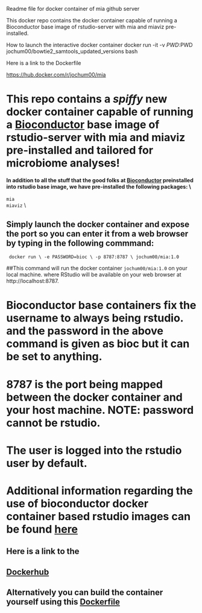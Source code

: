 Readme file for docker container of mia github server



This docker repo contains the docker container capable of running a Bioconductor base image of rstudio-server with mia and miaviz pre-installed.

How to launch the interactive docker container
docker run -it -v $PWD:$PWD jochum00/bowtie2_samtools_updated_versions bash

Here is a link to the
Dockerfile


https://hub.docker.com/r/jochum00/mia


# This repo contains a _spiffy_ new docker container capable of running a [Bioconductor](https://github.com/Bioconductor/bioconductor_docker) base image of rstudio-server with mia and miaviz pre-installed and tailored for microbiome analyses!

#### In addition to all the stuff that the good folks at [Bioconductor](https://github.com/Bioconductor/bioconductor_docker) preinstalled into rstudio base image, we have pre-installed the following packages: \
`mia` \
`miaviz` \


## Simply launch the docker container and expose the port so you can enter it from a web browser by typing in the following commmand:

` docker run \
 	-e PASSWORD=bioc \
 	-p 8787:8787 \
 	jochum00/mia:1.0`


##This command will run the docker container `jochum00/mia:1.0` on your local machine. where RStudio will be available on your web browser at http://localhost:8787.


# Bioconductor base containers fix the username to always being rstudio. and the password in the above command is given as bioc but it can be set to anything.

# 8787 is the port being mapped between the docker container and your host machine. NOTE: password cannot be rstudio.

#  The user is logged into the rstudio user by default.

# Additional information regarding the use of bioconductor docker container based rstudio images can be found [here](https://github.com/Bioconductor/bioconductor_docker)


## Here is a link to the
## [Dockerhub](https://hub.docker.com/r/jochum00/mia)

## Alternatively you can build the container yourself using this [Dockerfile]()
